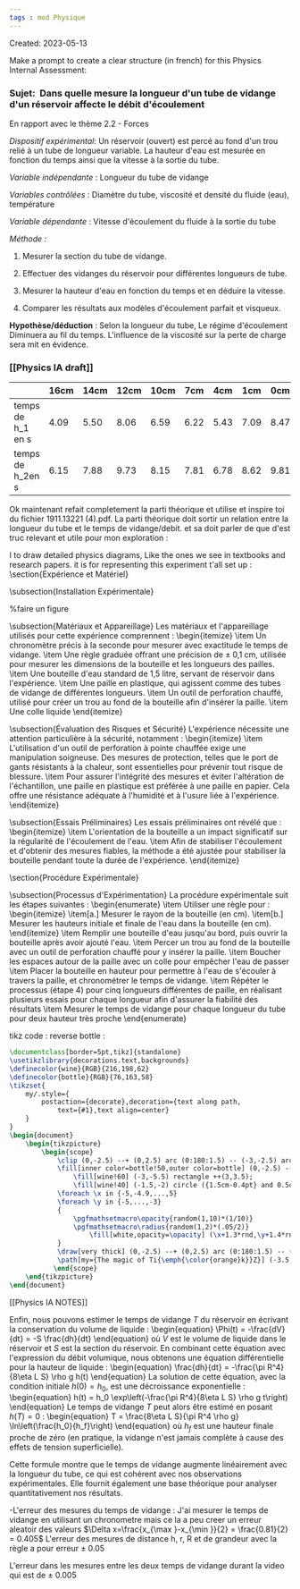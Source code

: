 ```yaml
---
tags : mod Physique
---
```

Created: 2023-05-13

Make a prompt to create a clear structure (in french) for this Physics Internal Assessment:
### **Sujet:**  Dans quelle mesure la longueur d'un tube de vidange d'un réservoir affecte le débit d'écoulement 

En rapport avec le thème 2.2 - Forces

_Dispositif expérimental_: Un réservoir (ouvert) est percé au fond d'un trou relié à un tube de longueur variable. La hauteur d'eau est mesurée en fonction du temps ainsi que la vitesse à la sortie du tube.

_Variable indépendante_ : Longueur du tube de vidange

_Variables contrôlées_ : Diamètre du tube, viscosité et densité du fluide (eau), température

_Variable dépendante_ : Vitesse d'écoulement du fluide à la sortie du tube

_Méthode :_

1. Mesurer la section du tube de vidange.
    
2. Effectuer des vidanges du réservoir pour différentes longueurs de tube.
    
3. Mesurer la hauteur d'eau en fonction du temps et en déduire la vitesse.
    
4. Comparer les résultats aux modèles d'écoulement parfait et visqueux.

**Hypothèse/déduction** :  Selon la longueur du tube, Le régime d'écoulement Diminuera au fil du temps. L'influence de la viscosité sur la perte de charge sera mit en évidence.
### [[Physics IA draft]] 

|  | 16cm | 14cm | 12cm | 10cm | 7cm | 4cm | 1cm | 0cm |
| ---- | ---- | ---- | ---- | ---- | ---- | ---- | ---- | ---- |
| temps de h_1 en s | 4.09 | 5.50 | 8.06 | 6.59 | 6.22 | 5.43 | 7.09 | 8.47 |
| temps de h_2en s | 6.15 | 7.88 | 9.73 | 8.15 | 7.81 | 6.78 | 8.62 | 9.81 |


Ok maintenant refait completement la parti théorique et utilise et inspire toi du fichier 1911.13221 (4).pdf. La parti théorique doit sortir un relation entre la longueur du tube et le temps de vidange/debit. et sa doit parler de que d'est truc relevant et utile pour mon exploration : 

I to draw detailed physics diagrams, Like the ones we see in textbooks and research papers. it is for representing this experiment t'all set up :
\section{Expérience et Matériel}

\subsection{Installation Expérimentale}

%faire un figure

\subsection{Matériaux et Appareillage}
Les matériaux et l'appareillage utilisés pour cette expérience comprennent :
\begin{itemize}
    \item Un chronomètre précis à la seconde pour mesurer avec exactitude le temps de vidange.
    \item Une règle graduée offrant une précision de $\pm$ 0,1 cm, utilisée pour mesurer les dimensions de la bouteille et les longueurs des pailles.
    \item Une bouteille d'eau standard de 1,5 litre, servant de réservoir dans l'expérience.
    \item Une paille en plastique, qui agissent comme des tubes de vidange de différentes longueurs.
    \item Un outil de perforation chauffé, utilisé pour créer un trou au fond de la bouteille afin d'insérer la paille.
    \item Une colle liquide
\end{itemize}

\subsection{Évaluation des Risques et Sécurité}
L'expérience nécessite une attention particulière à la sécurité, notamment :
\begin{itemize}
    \item L'utilisation d'un outil de perforation à pointe chauffée exige une manipulation soigneuse. Des mesures de protection, telles que le port de gants résistants à la chaleur, sont essentielles pour prévenir tout risque de blessure.
    \item Pour assurer l'intégrité des mesures et éviter l'altération de l'échantillon, une paille en plastique est préférée à une paille en papier. Cela offre une résistance adéquate à l'humidité et à l'usure liée à l'expérience.
\end{itemize}

\subsection{Essais Préliminaires}
Les essais préliminaires ont révélé que :
\begin{itemize}
    \item L'orientation de la bouteille a un impact significatif sur la régularité de l'écoulement de l'eau.
    \item Afin de stabiliser l'écoulement et d'obtenir des mesures fiables, la méthode a été ajustée pour stabiliser la bouteille pendant toute la durée de l'expérience.
\end{itemize}

\section{Procédure Expérimentale}

\subsection{Processus d'Expérimentation}
La procédure expérimentale suit les étapes suivantes :
\begin{enumerate}
    \item Utiliser une règle pour :
    \begin{itemize}
        \item[a.] Mesurer le rayon de la bouteille (en cm).
        \item[b.] Mesurer les hauteurs initiale et finale de l'eau dans la bouteille (en cm).
    \end{itemize}
    \item Remplir une bouteille d'eau jusqu'au bord, puis ouvrir la bouteille après avoir ajouté l'eau.
    \item Percer un trou au fond de la bouteille avec un outil de perforation chauffé pour y insérer la paille.
    \item Boucher les espaces autour de la paille avec un colle pour empêcher l'eau de passer
    \item Placer la bouteille en hauteur pour permettre à l'eau de s'écouler à travers la paille, et chronométrer le temps de vidange.
    \item Répéter le processus (étape 4) pour cinq longueurs différentes de paille, en réalisant plusieurs essais pour chaque longueur afin d'assurer la fiabilité des résultats
    \item Mesurer le temps de vidange pour chaque longueur du tube pour deux hauteur très proche
\end{enumerate}

tikz code : 
reverse bottle : 
```latex
\documentclass[border=5pt,tikz]{standalone}
\usetikzlibrary{decorations.text,backgrounds}
\definecolor{wine}{RGB}{216,198,62}
\definecolor{bottle}{RGB}{76,163,58}
\tikzset{
    my/.style={
        postaction={decorate},decoration={text along path,
            text={#1},text align=center}
    }
}
\begin{document}
    \begin{tikzpicture}
        \begin{scope}
            \clip (0,-2.5) --+ (0,2.5) arc (0:180:1.5) -- (-3,-2.5) arc (180:235:3) --+ (0,-.25) --+ (.45,-.25) --+ (.45,.015) (0,-2.5) arc (0:-55:3);
            \fill[inner color=bottle!50,outer color=bottle] (0,-2.5) --+ (0,2.5) arc (0:180:1.5) -- (-3,-2.5) arc (180:235:3) --+ (0,-.25) --+ (.45,-.25) --+ (.45,.015) (0,-2.5) arc (0:-55:3);
                \fill[wine!60] (-3,-5.5) rectangle ++(3,3.5);
                \fill[wine!40] (-1.5,-2) circle ({1.5cm-0.4pt} and 0.5cm);
            \foreach \x in {-5,-4.9,...,5}
            \foreach \y in {-5,...,-3}
            {
                \pgfmathsetmacro\opacity{random(1,10)*(1/10)}
                \pgfmathsetmacro\radius{random(1,2)*(.05/2)}
                    \fill[white,opacity=\opacity] (\x+1.3*rnd,\y+1.4*rnd) circle(\radius);
            }
            \draw[very thick] (0,-2.5) --+ (0,2.5) arc (0:180:1.5) -- (-3,-2.5) arc (180:235:3) --+ (0,-.25) --+ (.45,-.25) --+ (.45,.015) (0,-2.5) arc (0:-55:3);
            \path[my={The magic of Ti{\emph{\color{orange}k}}Z}] (-3.5,.5) arc(-180:0:2 and 1);
           \end{scope}
    \end{tikzpicture}
\end{document}
```

[[Physics IA NOTES]] 

Enfin, nous pouvons estimer le temps de vidange $T$ du réservoir en écrivant la conservation du volume de liquide :
\begin{equation}
\Phi(t) = -\frac{dV}{dt} = -S \frac{dh}{dt}
\end{equation}
où $V$ est le volume de liquide dans le réservoir et $S$ est la section du réservoir.
En combinant cette équation avec l'expression du débit volumique, nous obtenons une équation différentielle pour la hauteur de liquide :
\begin{equation}
\frac{dh}{dt} = -\frac{\pi R^4}{8\eta L S} \rho g h(t)
\end{equation}
La solution de cette équation, avec la condition initiale $h(0) = h_0$, est une décroissance exponentielle :
\begin{equation}
h(t) = h_0 \exp\left(-\frac{\pi R^4}{8\eta L S} \rho g t\right)
\end{equation}
Le temps de vidange $T$ peut alors être estimé en posant $h(T) = 0$ :
\begin{equation}
T = \frac{8\eta L S}{\pi R^4 \rho g} \ln\left(\frac{h_0}{h_f}\right)
\end{equation}
où $h_f$ est une hauteur finale proche de zéro (en pratique, la vidange n'est jamais complète à cause des effets de tension superficielle).

Cette formule montre que le temps de vidange augmente linéairement avec la longueur du tube, ce qui est cohérent avec nos observations expérimentales. Elle fournit également une base théorique pour analyser quantitativement nos résultats.

-L'erreur des mesures du temps de vidange : J'ai mesurer le temps de vidange en utilisant un chronometre mais ce la a peu creer un erreur aleatoir des valeurs $\Delta x=\frac{x_{\max }-x_{\min }}{2} = \frac{0.81}{2} = 0.405$
L'erreur des mesures de distance h, r, R et de grandeur avec la règle a pour erreur $\pm$ 0.05 

L'erreur dans les mesures entre les deux temps de vidange durant la video qui est de $\pm$ 0.005 
